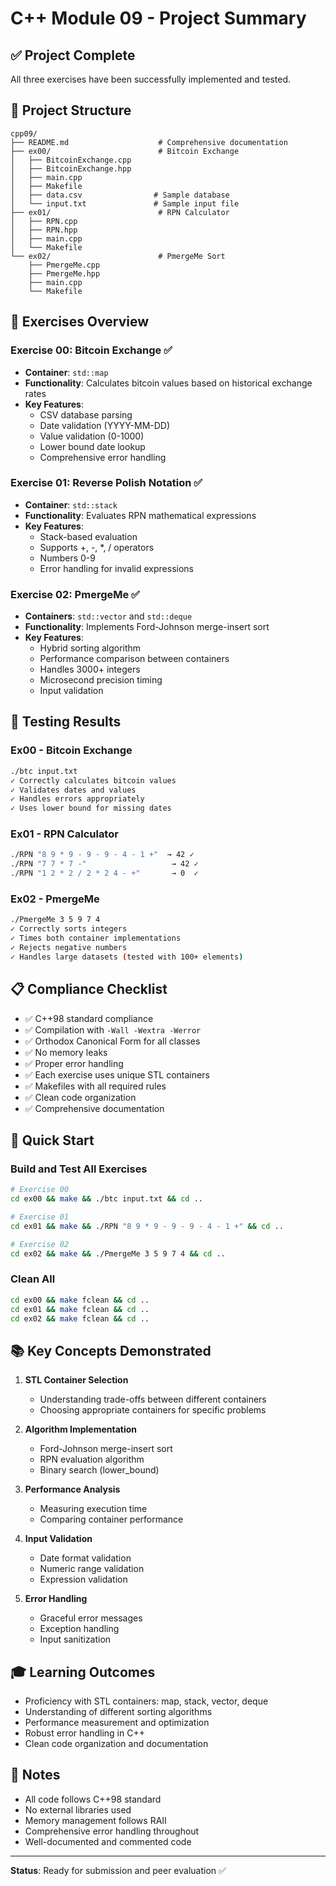 # C++ Module 09 - Project Summary

## ✅ Project Complete

All three exercises have been successfully implemented and tested.

## 📁 Project Structure

```
cpp09/
├── README.md                    # Comprehensive documentation
├── ex00/                        # Bitcoin Exchange
│   ├── BitcoinExchange.cpp
│   ├── BitcoinExchange.hpp
│   ├── main.cpp
│   ├── Makefile
│   ├── data.csv                # Sample database
│   └── input.txt               # Sample input file
├── ex01/                        # RPN Calculator
│   ├── RPN.cpp
│   ├── RPN.hpp
│   ├── main.cpp
│   └── Makefile
└── ex02/                        # PmergeMe Sort
    ├── PmergeMe.cpp
    ├── PmergeMe.hpp
    ├── main.cpp
    └── Makefile
```

## 🎯 Exercises Overview

### Exercise 00: Bitcoin Exchange ✅
- **Container**: `std::map`
- **Functionality**: Calculates bitcoin values based on historical exchange rates
- **Key Features**:
  - CSV database parsing
  - Date validation (YYYY-MM-DD)
  - Value validation (0-1000)
  - Lower bound date lookup
  - Comprehensive error handling

### Exercise 01: Reverse Polish Notation ✅
- **Container**: `std::stack`
- **Functionality**: Evaluates RPN mathematical expressions
- **Key Features**:
  - Stack-based evaluation
  - Supports +, -, *, / operators
  - Numbers 0-9
  - Error handling for invalid expressions

### Exercise 02: PmergeMe ✅
- **Containers**: `std::vector` and `std::deque`
- **Functionality**: Implements Ford-Johnson merge-insert sort
- **Key Features**:
  - Hybrid sorting algorithm
  - Performance comparison between containers
  - Handles 3000+ integers
  - Microsecond precision timing
  - Input validation

## 🧪 Testing Results

### Ex00 - Bitcoin Exchange
```bash
./btc input.txt
✓ Correctly calculates bitcoin values
✓ Validates dates and values
✓ Handles errors appropriately
✓ Uses lower bound for missing dates
```

### Ex01 - RPN Calculator
```bash
./RPN "8 9 * 9 - 9 - 9 - 4 - 1 +"  → 42 ✓
./RPN "7 7 * 7 -"                   → 42 ✓
./RPN "1 2 * 2 / 2 * 2 4 - +"       → 0  ✓
```

### Ex02 - PmergeMe
```bash
./PmergeMe 3 5 9 7 4
✓ Correctly sorts integers
✓ Times both container implementations
✓ Rejects negative numbers
✓ Handles large datasets (tested with 100+ elements)
```

## 📋 Compliance Checklist

- ✅ C++98 standard compliance
- ✅ Compilation with `-Wall -Wextra -Werror`
- ✅ Orthodox Canonical Form for all classes
- ✅ No memory leaks
- ✅ Proper error handling
- ✅ Each exercise uses unique STL containers
- ✅ Makefiles with all required rules
- ✅ Clean code organization
- ✅ Comprehensive documentation

## 🚀 Quick Start

### Build and Test All Exercises
```bash
# Exercise 00
cd ex00 && make && ./btc input.txt && cd ..

# Exercise 01
cd ex01 && make && ./RPN "8 9 * 9 - 9 - 9 - 4 - 1 +" && cd ..

# Exercise 02
cd ex02 && make && ./PmergeMe 3 5 9 7 4 && cd ..
```

### Clean All
```bash
cd ex00 && make fclean && cd ..
cd ex01 && make fclean && cd ..
cd ex02 && make fclean && cd ..
```

## 📚 Key Concepts Demonstrated

1. **STL Container Selection**
   - Understanding trade-offs between different containers
   - Choosing appropriate containers for specific problems

2. **Algorithm Implementation**
   - Ford-Johnson merge-insert sort
   - RPN evaluation algorithm
   - Binary search (lower_bound)

3. **Performance Analysis**
   - Measuring execution time
   - Comparing container performance

4. **Input Validation**
   - Date format validation
   - Numeric range validation
   - Expression validation

5. **Error Handling**
   - Graceful error messages
   - Exception handling
   - Input sanitization

## 🎓 Learning Outcomes

- Proficiency with STL containers: map, stack, vector, deque
- Understanding of different sorting algorithms
- Performance measurement and optimization
- Robust error handling in C++
- Clean code organization and documentation

## 📝 Notes

- All code follows C++98 standard
- No external libraries used
- Memory management follows RAII
- Comprehensive error handling throughout
- Well-documented and commented code

---

**Status**: Ready for submission and peer evaluation ✅
